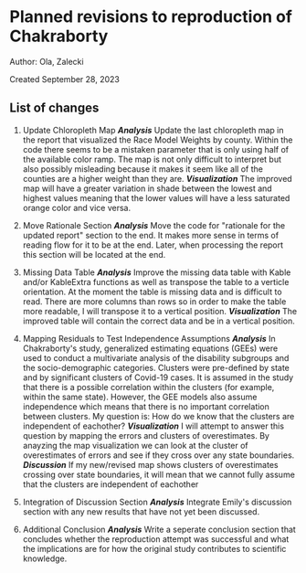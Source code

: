 # Planned revisions to reproduction of Chakraborty 
Author: Ola, Zalecki

Created September 28, 2023

## List of changes 

1. Update Chloropleth Map 
***Analysis***
Update the last chloropleth map in the report that visualized the Race Model Weights by county. Within the code there seems to be a mistaken parameter that is only using half of the available color ramp. The map is not only difficult to interpret but also possibly misleading because it makes it seem like all of the counties are a higher weight than they are. 
***Visualization***
The improved map will have a greater variation in shade between the lowest and highest values meaning that the lower values will have a less saturated orange color and vice versa.

2. Move Rationale Section
***Analysis***
Move the code for "rationale for the updated report" section to the end. It makes more sense in terms of reading flow for it to be at the end. Later, when processing the report this section will be located at the end. 

3. Missing Data Table
***Analysis*** 
Improve the missing data table with Kable and/or KableExtra functions as well as transpose the table to a verticle orientation. At the moment the table is missing data and is difficult to read. There are more columns than rows so in order to make the table more readable, I will transpose it to a vertical position. 
***Visualization***
The improved table will contain the correct data and be in a vertical position.

4. Mapping Residuals to Test Independence Assumptions
***Analysis***
In Chakraborty's study, generalized estimating equations (GEEs) were used to conduct a multivariate analysis of the disability subgroups and the socio-demographic categories. Clusters were pre-defined by state and by significant clusters of Covid-19 cases. It is assumed in the study that there is a possible correlation within the clusters (for example, within the same state). However, the GEE models also assume independence which means that there is no important correlation between clusters. My question is: 
How do we know that the clusters are independent of eachother? 
***Visualization***
I will attempt to answer this question by mapping the errors and clusters of overestimates. By anayzing the map visualization we can look at the cluster of overestimates of errors and see if they cross over any state boundaries. 
***Discussion***
If my new/revised map shows clusters of overestimates crossing over state boundaries, it will mean that we cannot fully assume that the clusters are independent of eachother

5. Integration of Discussion Section
***Analysis*** 
Integrate Emily's discussion section with any new results that have not yet been discussed. 

6. Additional Conclusion 
***Analysis***
Write a seperate conclusion section that concludes whether the reproduction attempt was successful and what the implications are for how the original study contributes to scientific knowledge. 
